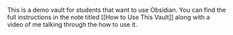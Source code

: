 This is a demo vault for students that want to use Obsidian. You can find the full instructions in the note titled [[How to Use This Vault]] along with a video of me talking through the how to use it.